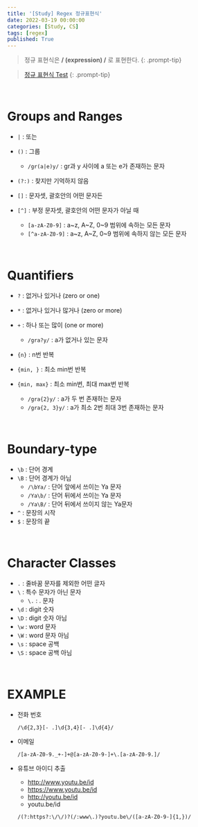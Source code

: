 ```yaml
---
title: '[Study] Regex 정규표현식'
date: 2022-03-19 00:00:00
categories: [Study, CS]
tags: [regex]
published: True
---
```



> 정규 표현식은 **/ (expression) /** 로 표현한다.
{: .prompt-tip}


> [정규 표현식 Test](https://regexr.com/5mhou)
{: .prompt-tip}

<br>

# Groups and Ranges

- `|` : 또는
- `()` : 그룹
    - `/gr(a|e)y/` : gr과 y 사이에 a 또는 e가 존재하는 문자

- `(?:)` : 찾지만 기억하지 않음

- `[]` : 문자셋, 괄호안의 어떤 문자든
- `[^]` : 부정 문자셋, 괄호안의 어떤 문자가 아닐 때
    - `[a-zA-Z0-9]` : a~z, A~Z, 0~9 범위에 속하는 모든 문자
    - `[^a-zA-Z0-9]` : a~z, A~Z, 0~9 범위에 속하지 않는 모든 문자

<br>

# Quantifiers

- `?` : 없거나 있거나 (zero or one)
- `*` : 없거나 있거나 많거나 (zero or more)
- `+` : 하나 또는 많이 (one or more)
    - `/gra?y/` : a가 없거나 있는 문자

- `{n}` : n번 반복
- `{min, }` : 최소 min번 반복
- `{min, max}` : 최소 min번, 최대 max번 반복
    - `/gra{2}y/` : a가 두 번 존재하는 문자
    - `/gra{2, 3}y/` : a가 최소 2번 최대 3번 존재하는 문자

<br>

# Boundary-type

- `\b` : 단어 경계
- `\B` : 단어 경계가 아님
    - `/\bYa/` : 단어 앞에서 쓰이는 Ya 문자
    - `/Ya\b/` : 단어 뒤에서 쓰이는 Ya 문자
    - `/Ya\B/` : 단어 뒤에서 쓰이지 않는 Ya문자
- `^` : 문장의 시작
- `$` : 문장의 끝

<br>

# Character Classes

- `.` : 줄바꿈 문자를 제외한 어떤 글자
- `\` : 특수 문자가 아닌 문자
    - `\.` : . 문자
- `\d` : digit 숫자
- `\D` : digit 숫자 아님
- `\w` : word 문자
- `\W` : word 문자 아님
- `\s` : space 공백
- `\S` : space 공백 아님

<br>

# EXAMPLE

- 전화 번호

    `/\d{2,3}[- .]\d{3,4}[- .]\d{4}/`


- 이메일

    `/[a-zA-Z0-9._+-]+@[a-zA-Z0-9-]+\.[a-zA-Z0-9.]/`

- 유튜브 아이디 추출
    - http://www.youtu.be/id
    - https://www.youtu.be/id
    - http://youtu.be/id
    - youtu.be/id

    `/(?:https?:\/\/)?(/:www\.)?youtu.be\/([a-zA-Z0-9-]{1,})/`
